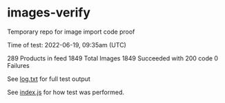 # images-verify
Temporary repo for image import code proof

Time of test: 2022-06-19, 09:35am (UTC)

289 Products in feed
1849 Total Images
1849 Succeeded with 200 code
0 Failures


See [log.txt](https://github.com/ajltd/images-verify/blob/main/log.txt) for full test output

See [index.js](https://github.com/ajltd/images-verify/blob/main/index.js) for how test was performed.
